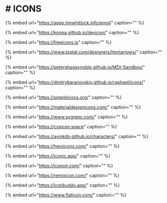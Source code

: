 # \# ICONS

{% embed url="https://apps.timwhitlock.info/emoji" caption="" %}

{% embed url="https://konpa.github.io/devicon/" caption="" %}

{% embed url="https://freeicons.io" caption="" %}

{% embed url="https://www.toptal.com/designers/htmlarrows/" caption="" %}

{% embed url="https://petershaggynoble.github.io/MDI-Sandbox/" caption="" %}

{% embed url="https://dmitrybaranovskiy.github.io/raphael/icons/" caption="" %}

{% embed url="https://simpleicons.org/" caption="" %}

{% embed url="https://materialdesignicons.com/" caption="" %}

{% embed url="https://www.svgrepo.com/" caption="" %}

{% embed url="https://cssicon.space" caption="" %}

{% embed url="https://aymkdn.github.io/characters/" caption="" %}

{% embed url="https://heroicons.com/" caption="" %}

{% embed url="https://iconic.app/" caption="" %}

{% embed url="https://iconoir.com/" caption="" %}

{% embed url="https://remixicon.com/" caption="" %}

{% embed url="https://iconbuddy.app/" caption="" %}

{% embed url="https://www.flaticon.com/" caption="" %}
